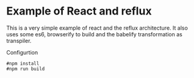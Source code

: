 Example of React and reflux
===========================

This is a very simple example of react and the reflux architecture.
It also uses some es6, browserify to build and the babelify transformation as transpiler.

Configurtion

	#npm install
	#npm run build

